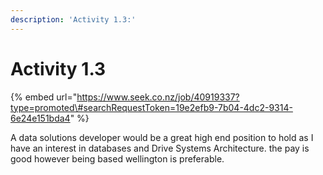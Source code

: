 ```yaml
---
description: 'Activity 1.3:'
---
```


# Activity 1.3

{% embed url="https://www.seek.co.nz/job/40919337?type=promoted\#searchRequestToken=19e2efb9-7b04-4dc2-9314-6e24e151bda4" %}

A data solutions developer would be a great high end position to hold as I have an interest in databases and Drive Systems Architecture. the pay is good however being based wellington is preferable. 

 

